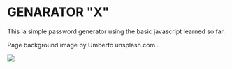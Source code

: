 # GENARATOR "X"

This ia simple password generator using the basic javascript learned so far.

Page background image by Umberto unsplash.com .

![](../Assets/ScreenShot.png)


